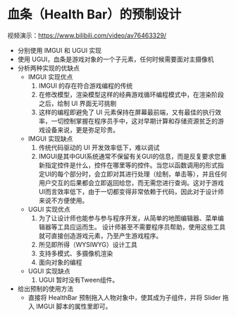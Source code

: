 #  血条（Health Bar）的预制设计 

视频演示：https://www.bilibili.com/video/av76463329/

- 分别使用 IMGUI 和 UGUI 实现
- 使用 UGUI，血条是游戏对象的一个子元素，任何时候需要面对主摄像机
- 分析两种实现的优缺点
  - IMGUI 实现优点
    1.  IMGUI 的存在符合游戏编程的传统
    2.  在修改模型，渲染模型这样的经典游戏循环编程模式中，在渲染阶段之后，绘制 UI 界面无可挑剔 
    3.  这样的编程即避免了 UI 元素保持在屏幕最前端，又有最佳的执行效率，一切控制掌握在程序员手中，这对早期计算和存储资源贫乏的游戏设备来说，更是弥足珍贵。 
  - IMGUI 实现缺点
    1. 传统代码驱动的 UI 开发效率低下，难以调试
    2. IMGUI是其中GUI系统通常不保留有关GUI的信息，而是反复要求您重新指定控件是什么，控件在哪里等的控件。当您以函数调用的形式指定UI的每个部分时，会立即对其进行处理（绘制，单击等），并且任何用户交互的后果都会立即返回给您，而无需您进行查询。这对于游戏UI而言效率低下，由于一切都变得非常依赖于代码，因此对于设计师来说不方便使用。
  - UGUI 实现优点
    1.  为了让设计师也能参与参与程序开发，从简单的地图编辑器、菜单编辑器等工具应运而生。 设计师甚至不需要程序员帮助，使用这些工具就可直接创造游戏元素，乃至产生游戏程序。 
    2.  所见即所得（WYSIWYG）设计工具 
    3.  支持多模式、多摄像机渲染 
    4.  面向对象的编程 
  - UGUI 实现缺点
    1.  UGUI 暂时没有Tween组件。 
- 给出预制的使用方法
  - 直接将 HealthBar 预制拖入人物对象中，使其成为子组件，并将 Slider 拖入 IMGUI 脚本的属性里即可。